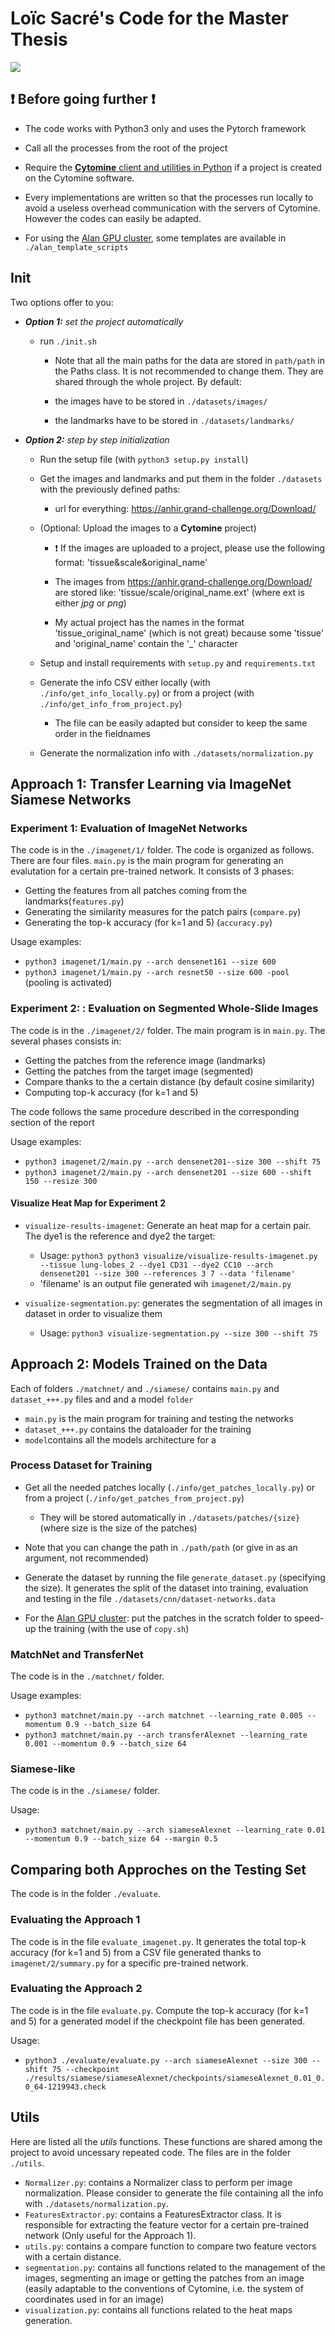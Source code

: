 # Loïc Sacré's Code for the Master Thesis


![](https://uliege.cytomine.org/images2/logo-300-ulg.png)

## :exclamation: Before going further :exclamation:

- The code works with Python3 only and uses the Pytorch framework

- Call all the processes from the root of the project

- Require the [**Cytomine** client and utilities in Python](https://github.com/cytomine/Cytomine-python-client) if a project is created on the Cytomine software.

- Every implementations are written so that the processes run locally to avoid a useless overhead communication with the servers of Cytomine. However the codes can easily be adapted.

- For using the [Alan GPU cluster](https://github.com/montefiore-ai/alan-cluster), some templates are available in `./alan_template_scripts`


## Init

Two options offer to you:
  
- _**Option 1:** set the project automatically_
    - run `./init.sh`

        - Note that all the main paths for the data are stored in `path/path` in the Paths class. It is not recommended to change them. They are shared through the whole project. By default:

         - the images have to be stored in `./datasets/images/`

         - the landmarks have to be stored in `./datasets/landmarks/`

 
- _**Option 2:** step by step initialization_


    - Run the setup file (with `python3 setup.py install`)

    - Get the images and landmarks and put them in the folder `./datasets` with the previously defined paths:

        - url for everything: https://anhir.grand-challenge.org/Download/

    - (Optional: Upload the images to a **Cytomine** project)

         - :exclamation: If the images are uploaded to a project, please use the following format: 'tissue&scale&original_name'

         - The images from https://anhir.grand-challenge.org/Download/ are stored like: 'tissue/scale/original_name.ext' (where ext is either _jpg_ or _png_)

         - My actual project has the names in the format 'tissue_original_name' (which is not great) because some 'tissue' and 'original_name' contain the '_' character


    - Setup and install requirements with `setup.py` and `requirements.txt`

    - Generate the info CSV either locally (with `./info/get_info_locally.py`) or from a project (with `./info/get_info_from_project.py`)

         - The file can be easily adapted but consider to keep the same order in the fieldnames

    - Generate the normalization info with `./datasets/normalization.py`

  
## Approach 1: Transfer Learning via ImageNet Siamese Networks

### Experiment 1: Evaluation of ImageNet Networks


The code is in the `./imagenet/1/` folder. The code is organized as follows. There are four files. `main.py` is the main program for generating an evalutation for a certain pre-trained network. It consists of 3 phases:
- Getting the features from all patches coming from the landmarks(`features.py`)
- Generating the similarity measures for the patch pairs (`compare.py`)
- Generating the top-k accuracy (for k=1 and 5) (`accuracy.py`)

Usage examples: 
- `python3 imagenet/1/main.py --arch densenet161 --size 600`
- `python3 imagenet/1/main.py --arch resnet50 --size 600 -pool` (pooling is activated)


### Experiment 2: : Evaluation on Segmented Whole-Slide Images

The code is in the `./imagenet/2/` folder. The main program is in `main.py`. The several phases consists in:
- Getting the patches from the reference image (landmarks)
- Getting the patches from the target image (segmented)
- Compare thanks to the a certain distance (by default cosine similarity)
- Computing top-k accuracy (for k=1 and 5) 

The code follows the same procedure described in the corresponding section of the report


Usage examples:
- `python3 imagenet/2/main.py --arch densenet201--size 300 --shift 75`
- `python3 imagenet/2/main.py --arch densenet201 --size 600 --shift 150 --resize 300`

#### Visualize Heat Map for Experiment 2

- `visualize-results-imagenet`: Generate an heat map for a certain pair. The dye1 is the reference and dye2 the target:
    - Usage: `python3 python3 visualize/visualize-results-imagenet.py --tissue lung-lobes_2 --dye1 CD31 --dye2 CC10 --arch densenet201 --size 300 --references 3 7 --data 'filename'`
    - 'filename' is an output file generated wih `imagenet/2/main.py`


- `visualize-segmentation.py`: generates the segmentation of all images in dataset in order to visualize them
    - Usage: `python3 visualize-segmentation.py --size 300 --shift 75`

  
## Approach 2: Models Trained on the Data

Each of folders `./matchnet/` and `./siamese/`
contains `main.py` and `dataset_+++.py` files and and a model `folder` 

- `main.py` is the main program for training and testing the networks
- `dataset_+++.py` contains the dataloader for the training
- `model`contains all the models architecture for a 


### Process Dataset for Training

- Get all the needed patches locally (`./info/get_patches_locally.py`) or from a project (`./info/get_patches_from_project.py`)

     - They will be stored automatically in `./datasets/patches/{size}` (where size is the size of the patches)

 - Note that you can change the path in `./path/path` (or give in as an argument, not recommended)

- Generate the dataset by running the file `generate_dataset.py` (specifying the size). It generates the split of the dataset into training, evaluation and testing in the file `./datasets/cnn/dataset-networks.data`

- For the [Alan GPU cluster]([https://github.com/montefiore-ai/alan-cluster](https://github.com/montefiore-ai/alan-cluster)
): put the patches in the scratch folder to speed-up the training (with the use of `copy.sh`)

### MatchNet and TransferNet

The code is in the `./matchnet/` folder.

Usage examples:
- `python3 matchnet/main.py --arch matchnet --learning_rate 0.005 --momentum 0.9 --batch_size 64`
- `python3 matchnet/main.py --arch transferAlexnet --learning_rate 0.001 --momentum 0.9 --batch_size 64`


### Siamese-like 

The code is in the `./siamese/` folder.

Usage:
- `python3 matchnet/main.py --arch siameseAlexnet --learning_rate 0.01  --momentum 0.9 --batch_size 64 --margin 0.5`

## Comparing both Approches on the Testing Set

The code is in the folder `./evaluate`.

### Evaluating the Approach 1

The code is in the file `evaluate_imagenet.py`.  It generates the total top-k accuracy (for k=1 and 5)  from a CSV file generated thanks to `imagenet/2/summary.py` for a specific pre-trained network.



### Evaluating the Approach 2

The code is in the file `evaluate.py`. Compute the top-k accuracy  (for k=1 and 5) for a generated model if the checkpoint file has been generated.

Usage:
- `python3 ./evaluate/evaluate.py --arch siameseAlexnet --size 300 --shift 75 --checkpoint ./results/siamese/siameseAlexnet/checkpoints/siameseAlexnet_0.01_0.0_64-1219943.check`


## Utils

Here are listed all the _utils_ functions. These functions are shared among the project to avoid uncessary repeated code. The files are in the folder `./utils`. 

- `Normalizer.py`: contains a Normalizer class to perform per image normalization. Please consider to generate the file containing all the info with `./datasets/normalization.py`.
- `FeaturesExtractor.py`: contains a FeaturesExtractor class. It is responsible for extracting the feature vector for a certain pre-trained network (Only useful for the Approach 1).
- `utils.py`: contains a compare function to compare two feature vectors with a certain distance.
- `segmentation.py`: contains all functions related to the management of the images, segmenting an image or getting the patches from an image (easily adaptable to the conventions of Cytomine, i.e. the system of coordinates used in for an image)
- `visualization.py`: contains all functions  related to the heat maps generation.





